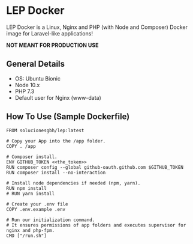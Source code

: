 # LEP Docker

LEP Docker is a Linux, Nginx and PHP (with Node and Composer) Docker image for Laravel-like applications!

**NOT MEANT FOR PRODUCTION USE**

## General Details

- OS: Ubuntu Bionic
- Node 10.x
- PHP 7.3
- Default user for Nginx (www-data)

## How To Use (Sample Dockerfile)

```docker
FROM solucionesgbh/lep:latest

# Copy your App into the /app folder.
COPY . /app

# Composer install.
ENV GITHUB_TOKEN <<the_token>>
RUN composer config --global github-oauth.github.com $GITHUB_TOKEN
RUN composer install --no-interaction

# Install node dependencies if needed (npm, yarn).
RUN npm install
# RUN yarn install

# Create your .env file
COPY .env.example .env

# Run our initialization command.
# It ensures permissions of app folders and executes supervisor for nginx and php-fpm.
CMD ["/run.sh"]
```
